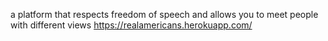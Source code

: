 a platform that respects freedom of speech and allows you to meet people with different views
https://realamericans.herokuapp.com/
